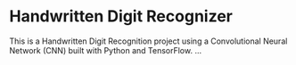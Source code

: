 # Handwritten Digit Recognizer

This is a Handwritten Digit Recognition project using a Convolutional Neural Network (CNN) built with Python and TensorFlow.
...
